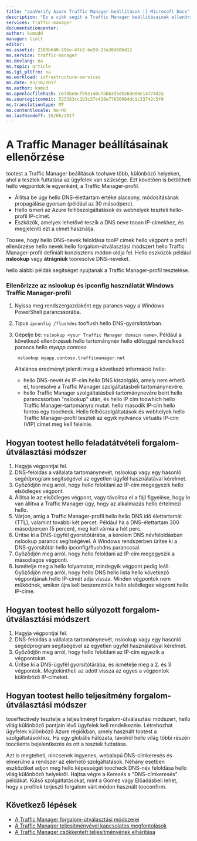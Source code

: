 ```yaml
---
title: "aaaVerify Azure Traffic Manager-beállítások |} Microsoft Docs"
description: "Ez a cikk segít a Traffic Manager beállításainak ellenőrzése"
services: traffic-manager
documentationcenter: 
author: kumudd
manager: timlt
editor: 
ms.assetid: 2180b640-596e-4fb2-be59-23a38d606d12
ms.service: traffic-manager
ms.devlang: na
ms.topic: article
ms.tgt_pltfrm: na
ms.workload: infrastructure-services
ms.date: 03/16/2017
ms.author: kumud
ms.openlocfilehash: c670be6cf55e140c7ab63d5d526de08e14774d2a
ms.sourcegitcommit: 523283cc1b3c37c428e77850964dc1c33742c5f0
ms.translationtype: MT
ms.contentlocale: hu-HU
ms.lasthandoff: 10/06/2017
---
```

# <a name="verify-traffic-manager-settings"></a>A Traffic Manager beállításainak ellenőrzése

tootest a Traffic Manager beállítások toohave több, különböző helyeken, ahol a tesztek futtatása az ügyfelek van szüksége. Ezt követően is betöltheti hello végpontok le egyenként, a Traffic Manager-profil.

* Állítsa be úgy hello DNS-élettartam értéke alacsony, módosításának propagálása gyorsan (például az 30 másodperc).
* Hello ismeri az Azure felhőszolgáltatások és webhelyek teszteli hello-profil IP-címét.
* Eszközök, amelyek lehetővé teszik a DNS neve tooan IP-címekhez, és megjeleníti ezt a címet használja.

Toosee, hogy hello DNS-nevek feloldása tooIP címek hello végpont a profil ellenőrzése hello nevek hello forgalom-útválasztási módszert hello Traffic Manager-profil definiált konzisztens módon oldja fel. Hello eszközök például **nslookup** vagy **átrágniuk** tooresolve DNS-neveket.

hello alábbi példák segítséget nyújtanak a Traffic Manager-profil tesztelése.

### <a name="check-traffic-manager-profile-using-nslookup-and-ipconfig-in-windows"></a>Ellenőrizze az nslookup és ipconfig használatát Windows Traffic Manager-profil

1. Nyissa meg rendszergazdaként egy parancs vagy a Windows PowerShell parancssorába.
2. Típus `ipconfig /flushdns` tooflush hello DNS-gyorsítótárban.
3. Gépelje be: `nslookup <your Traffic Manager domain name>`. Például a következő ellenőrzések hello tartománynév hello előtaggal rendelkező parancs hello *myapp.contoso*

        nslookup myapp.contoso.trafficmanager.net

    Általános eredményt jeleníti meg a következő információ hello:

    + hello DNS-nevét és IP-cím hello DNS kiszolgáló, amely nem érhető el, tooresolve a Traffic Manager szolgáltatásbeli tartománynevére.
    + hello Traffic Manager szolgáltatásbeli tartománynevére beírt hello parancssorban "nslookup" után, és hello IP cím toowhich hello Traffic Manager-tartományra mutat. hello második IP-cím hello fontos egy toocheck. Hello felhőszolgáltatások és webhelyek hello Traffic Manager-profil teszteli az egyik nyilvános virtuális IP-cím (VIP) címet meg kell felelnie.

## <a name="how-tootest-hello-failover-traffic-routing-method"></a>Hogyan tootest hello feladatátvételi forgalom-útválasztási módszer

1. Hagyja végpontjai fel.
2. DNS-feloldás a vállalata tartománynevét, nslookup vagy egy hasonló segédprogram segítségével az egyetlen ügyfél használatával kérelmet.
3. Győződjön meg arról, hogy hello feloldani az IP-cím megegyezik hello elsődleges végpont.
4. Állítsa le az elsődleges végpont, vagy távolítsa el a fájl figyelése, hogy le van állítva a Traffic Manager úgy, hogy az alkalmazás hello értelmezi hello.
5. Várjon, amíg a Traffic Manager-profil hello hello DNS idő élettartamát (TTL), valamint további két percet. Például ha a DNS-élettartam 300 másodpercen (5 percen), meg kell várnia a hét perc.
6. Ürítse ki a DNS-ügyfél gyorsítótárába, a kérelem DNS névfeloldásban nslookup parancs segítségével. A Windows rendszerben ürítse ki a DNS-gyorsítótár hello ipconfig/flushdns paranccsal.
7. Győződjön meg arról, hogy hello feloldani az IP-cím megegyezik a másodlagos végponti.
8. Ismételje meg a hello folyamatot, mindegyik végpont pedig leáll. Győződjön meg arról, hogy hello DNS hello lista hello következő végpontjának hello IP-címét adja vissza. Minden végpontok nem működnek, amikor újra kell beszerezniük hello elsődleges végpont hello IP-címe.

## <a name="how-tootest-hello-weighted-traffic-routing-method"></a>Hogyan tootest hello súlyozott forgalom-útválasztási módszert

1. Hagyja végpontjai fel.
2. DNS-feloldás a vállalata tartománynevét, nslookup vagy egy hasonló segédprogram segítségével az egyetlen ügyfél használatával kérelmet.
3. Győződjön meg arról, hogy hello feloldani az IP-cím egyezik a végpontokat.
4. Ürítse ki a DNS-ügyfél gyorsítótárába, és ismételje meg a 2. és 3 végpontok. Megtekintheti az adott vissza az egyes a végpontok különböző IP-címeket.

## <a name="how-tootest-hello-performance-traffic-routing-method"></a>Hogyan tootest hello teljesítmény forgalom-útválasztási módszer

tooeffectively tesztelje a teljesítményt forgalom-útválasztási módszert, hello világ különböző pontjain lévő ügyfelek kell rendelkeznie. Létrehozhat ügyfelek különböző Azure régiókban, amely használt tootest a szolgáltatásokhoz. Ha egy globális hálózata, távolról hello világ többi részén tooclients bejelentkezés és ott a tesztek futtatása.

Azt is megteheti, nincsenek ingyenes, webalapú DNS-címkeresés és elmerülne a rendszer az elérhető szolgáltatások. Néhány esetben eszközöket adjon meg hello képességét toocheck DNS-név feloldása hello világ különböző helyekről. Hajtsa végre a Keresés a "DNS-címkeresés" példákat. Külső szolgáltatásokat, mint a Gomez vagy Előadásbeli lehet, hogy a profilok terjeszti forgalom várt módon használt tooconfirm.

## <a name="next-steps"></a>Következő lépések

* [A Traffic Manager forgalom-útválasztási módszerei](traffic-manager-routing-methods.md)
* [A Traffic Manager teljesítményével kapcsolatos megfontolások](traffic-manager-performance-considerations.md)
* [A Traffic Manager csökkentett teljesítményének elhárítása](traffic-manager-troubleshooting-degraded.md)
